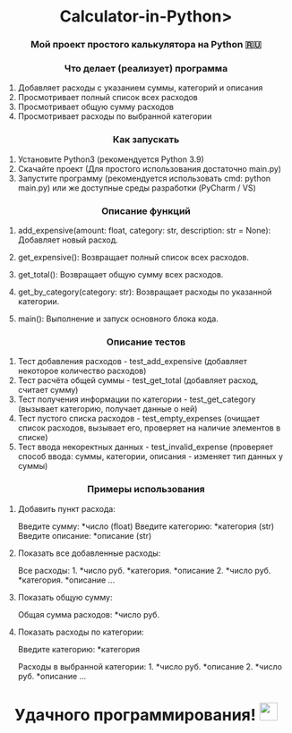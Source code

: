 <h1 align="center">Calculator-in-Python></h1>
<h3 align="center">Мой проект простого калькулятора на Python 🇷🇺</h3>

<h3 align="center">Что делает (реализует) программа</h3>

1. Добавляет расходы с указанием суммы, категорий и описания
2. Просмотривает полный список всех расходов
3. Просмотривает общую сумму расходов
4. Просмотривает расходы по выбранной категории

<h3 align="center">Как запускать</h3>

1. Установите Python3 (рекомендуется Python 3.9)
2. Скачайте проект (Для простого использования достаточно main.py)
3. Запустите программу (рекомендуется использовать cmd: python main.py) или же доступные среды разработки (PyCharm / VS)

<h3 align="center">Описание функций</h3>

1. add_expensive(amount: float, category: str, description: str = None):
    Добавляет новый расход.

2. get_expensive():
    Возвращает полный список всех расходов.

3. get_total():
    Возвращает общую сумму всех расходов.

4. get_by_category(category: str):
    Возвращает расходы по указанной категории.

5. main():
    Выполнение и запуск основного блока кода.
   
<h3 align="center">Описание тестов</h3>

1. Тест добавления расходов - test_add_expensive (добавляет некоторое количество расходов)
2. Тест расчёта общей суммы - test_get_total (добавляет расход, считает сумму)
3. Тест получения информации по категории - test_get_category (вызывает категорию, получает данные о ней)
4. Тест пустого списка расходов - test_empty_expenses (очищает список расходов, вызывает его, проверяет на наличие элементов в списке)
5. Тест ввода некоректных данных - test_invalid_expense (проверяет способ ввода: суммы, категории, описания - изменяет тип данных у суммы)

<h3 align="center">Примеры использования</h3>

1. Добавить пункт расхода:

    Введите сумму: *число (float)
    Введите категорию: *категория (str)
    Введите описание: *описание (str)

2. Показать все добавленные расходы:

    Все расходы:
       1. *число руб. *категория. *описание
       2. *число руб. *категория. *описание
       ...

4. Показать общую сумму:

    Общая сумма расходов: *число руб.

5. Показать расходы по категории:

    Введите категорию: *категория
   
    Расходы в выбранной категории:
       1. *число руб. *описание
       2. *число руб. *описание
       ...

<h1 align="center">Удачного программирования!
<img src="https://github.com/blackcater/blackcater/raw/main/images/Hi.gif" height="32"/></h1>
